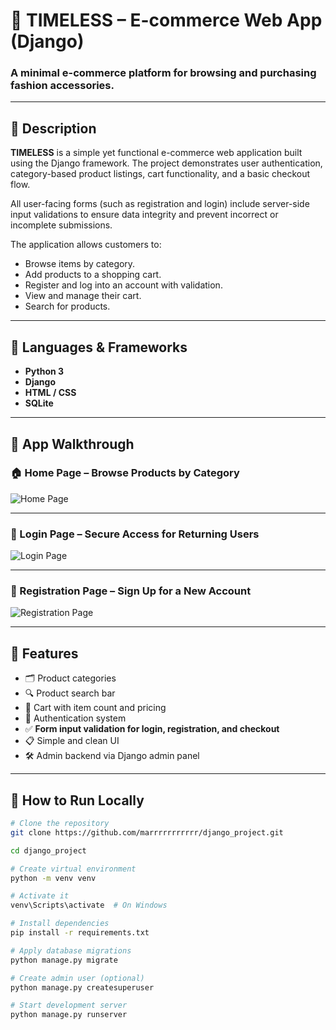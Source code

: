 # 👜 TIMELESS – E-commerce Web App (Django)

### A minimal e-commerce platform for browsing and purchasing fashion accessories.

---

## 📌 Description

**TIMELESS** is a simple yet functional e-commerce web application built using the Django framework. The project demonstrates user authentication, category-based product listings, cart functionality, and a basic checkout flow.

All user-facing forms (such as registration and login) include server-side input validations to ensure data integrity and prevent incorrect or incomplete submissions.

The application allows customers to:
- Browse items by category.
- Add products to a shopping cart.
- Register and log into an account with validation.
- View and manage their cart.
- Search for products.

---

## 🧰 Languages & Frameworks

- **Python 3**
- **Django**
- **HTML / CSS**
- **SQLite**

---

## 📸 App Walkthrough

### 🏠 Home Page – Browse Products by Category
![Home Page](https://imgur.com/vusv2fx.png)

---

### 🔐 Login Page – Secure Access for Returning Users
![Login Page](https://i.imgur.com/nZB4HDE.png)

---

### 📝 Registration Page – Sign Up for a New Account
![Registration Page](https://i.imgur.com/w7jICu4.png)

---

## 🛒 Features

- 🗂 Product categories  
- 🔍 Product search bar  
- 🧾 Cart with item count and pricing  
- 🔑 Authentication system  
- ✅ **Form input validation for login, registration, and checkout**  
- 📋 Simple and clean UI  
- 🛠 Admin backend via Django admin panel

---

## 🚀 How to Run Locally

```bash
# Clone the repository
git clone https://github.com/marrrrrrrrrrr/django_project.git

cd django_project

# Create virtual environment
python -m venv venv

# Activate it
venv\Scripts\activate  # On Windows

# Install dependencies
pip install -r requirements.txt

# Apply database migrations
python manage.py migrate

# Create admin user (optional)
python manage.py createsuperuser

# Start development server
python manage.py runserver
